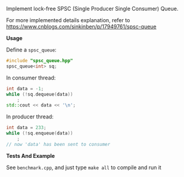 Implement lock-free SPSC (Single Producer Single Consumer) Queue.

For more implemented details explanation, refer to https://www.cnblogs.com/sinkinben/p/17949761/spsc-queue

**Usage**

Define a `spsc_queue`:
```cpp
#include "spsc_queue.hpp"
spsc_queue<int> sq;
```

In consumer thread:
```cpp
int data = -1;
while (!sq.dequeue(data))
    ;
std::cout << data << '\n';
```

In producer thread:
```cpp
int data = 233;
while (!sq.enqueue(data))
    ;
// now 'data' has been sent to consumer
```


**Tests And Example**

See `benchmark.cpp`, and just type `make all` to compile and run it
